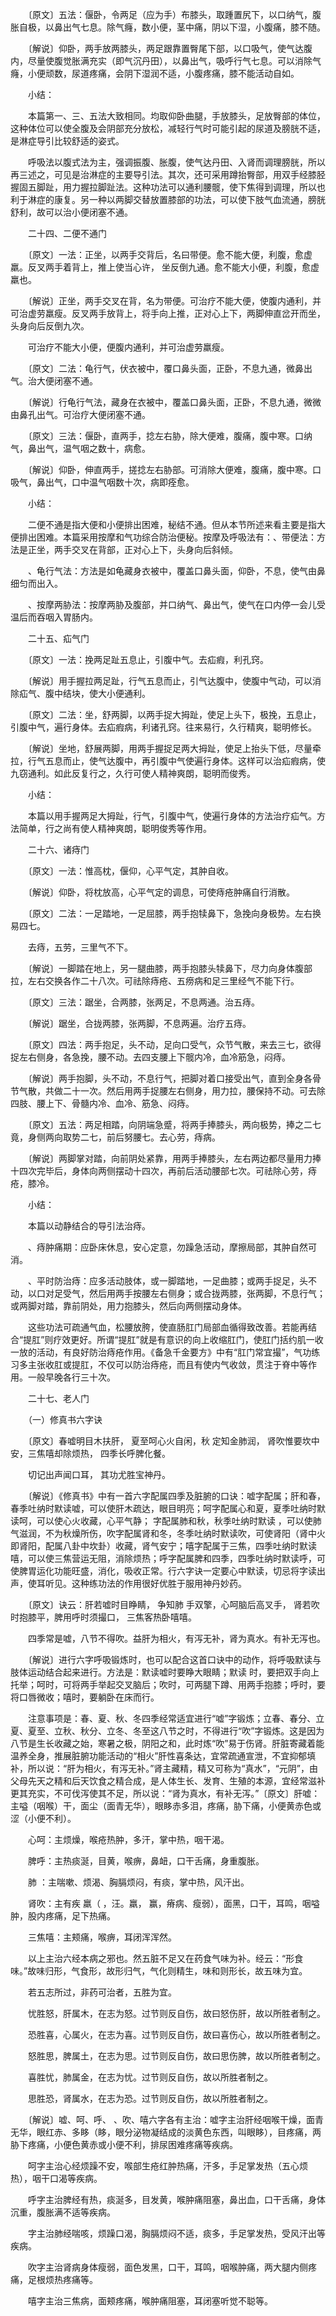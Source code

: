 <!-- { "loadSidebar": true } -->
　　〔原文〕五法：偃卧，令两足（应为手）布膝头，取踵置尻下，以口纳气，腹胀自极，以鼻出气七息。除气癃，数小便，茎中痛，阴以下湿，小腹痛，膝不随。

　　〔解说〕仰卧，两手放两膝头，两足跟靠置臀尾下部，以口吸气，使气达腹内，尽量使腹觉胀满充实（即气沉丹田），以鼻出气，吸呼行气七息。可以消除气癃，小便顽数，尿道疼痛，会阴下湿润不适，小腹疼痛，膝不能活动自如。

　　小结：

　　本篇第一、三、五法大致相同。均取仰卧曲腿，手放膝头，足放臀部的体位，这种体位可以使全腹及会阴部充分放松，减轻行气时可能引起的尿道及膀胱不适，是淋症导引比较舒适的姿式。

　　呼吸法以腹式法为主，强调振腹、胀腹，使气达丹田、入肾而调理膀胱，所以再三述之，可见是治淋症的主要导引法。其次，还可采用蹲抬臀部，用双手经膝胫握固五脚趾，用力握拉脚趾法。这种功法可以通利腰髋，使下焦得到调理，所以也利于淋症的康复。另一种以两脚交替放置膝部的功法，可以使下肢气血流通，膀胱舒利，故可以治小便闭塞不通。

　　二十四、二便不通门

　　〔原文〕一法：正坐，以两手交背后，名曰带便。愈不能大便，利腹，愈虚羸。反叉两手着背上，推上使当心许， 坐反倒九通。愈不能大小便，利腹，愈虚羸也。

　　〔解说〕正坐，两手交叉在背，名为带便。可治疗不能大便，使腹内通利，并可治虚劳羸瘦。反叉两手放背上，将手向上推，正对心上下，两脚伸直岔开而坐，头身向后反倒九次。

　　可治疗不能大小便，便腹内通利，并可治虚劳羸瘦。

　　〔原文〕二法：龟行气，伏衣被中，覆口鼻头面，正卧，不息九通，微鼻出气。治大便闭塞不通。

　　〔解说〕行龟行气法，藏身在衣被中，覆盖口鼻头面，正卧，不息九通，微微由鼻孔出气。可治疗大便闭塞不通。

　　〔原文〕三法：偃卧，直两手，捻左右胁，除大便难，腹痛，腹中寒。口纳气，鼻出气，温气咽之数十，病愈。

　　〔解说〕仰卧，伸直两手，搓捻左右胁部。可消除大便难，腹痛，腹中寒。口吸气，鼻出气，口中温气咽数十次，病即痊愈。

　　小结：

　　二便不通是指大便和小便排出困难，秘结不通。但从本节所述来看主要是指大便排出困难。本篇采用按摩和气功综合防治便秘。按摩及呼吸法有：、带便法：方法是正坐，两手交叉在背部，正对心上下，头身向后斜倾。

　　、龟行气法：方法是如龟藏身衣被中，覆盖口鼻头面，仰卧，不息，使气由鼻细匀而出入。

　　、按摩两胁法：按摩两胁及腹部，并口纳气、鼻出气，使气在口内停一会儿受温后而吞咽入胃肠内。

　　二十五、疝气门

　　〔原文〕一法：挽两足趾五息止，引腹中气。去疝瘕，利孔窍。

　　〔解说〕用手握拉两足趾，行气五息而止，引气达腹中，使腹中气动，可以消除疝气、腹中结块，使大小便通利。

　　〔原文〕二法：坐，舒两脚，以两手捉大拇趾，使足上头下，极挽，五息止，引腹中气，遍行身体。去疝瘕病，利诸孔窍。往来易行，久行精爽，聪明修长。

　　〔解说〕坐地，舒展两脚，用两手握捉足两大拇趾，使足上抬头下低，尽量牵拉，行气五息而止，使气达腹中，再引腹中气使遍行身体。这样可以治疝瘕病，使九窃通利。如此反复行之，久行可使人精神爽朗，聪明而俊秀。

　　小结：

　　本篇以用手握两足大拇趾，行气，引腹中气，使遍行身体的方法治疗疝气。方法简单，行之尚有使人精神爽朗，聪明俊秀等作用。

　　二十六、诸痔门

　　〔原文〕一法：惟高枕，偃仰，心平气定，其肿自收。

　　〔解说〕仰卧，将枕放高，心平气定的调息，可使痔疮肿痛自行消散。

　　〔原文〕二法：一足踏地，一足屈膝，两手抱犊鼻下，急挽向身极势。左右换易四七。

　　去痔，五劳，三里气不下。

　　〔解说〕一脚踏在地上，另一腿曲膝，两手抱膝头犊鼻下，尽力向身体腹部拉，左右交换各作二十八次。可祛除痔疮、五痨病和足三里经气不能下行。

　　〔原文〕三法：踞坐，合两膝，张两足，不息两通。治五痔。

　　〔解说〕踞坐，合拢两膝，张两脚，不息两遍。治疗五痔。

　　〔原文〕四法：两手抱足，头不动，足向口受气，众节气散，来去三七，欲得捉左右侧身，各急挽，腰不动。去四支腰上下髋内冷，血冷筋急，闷痔。

　　〔解说〕两手抱脚，头不动，不息行气，把脚对着口接受出气，直到全身各骨节气散，共做二十一次。然后用两手捉腰左右侧身，用力拉，腰保持不动。可去除四肢、腰上下、骨髓内冷、血冷、筋急、闷痔。

　　〔原文〕五法：两足相踏，向阴端急蹙，将两手捧膝头，两向极势，捧之二七竟，身侧两向取势二七，前后努腰七。去心劳，痔病。

　　〔解说〕两脚掌对踏，向前阴处紧靠，用两手捧膝头，左右两边都尽量用力捧十四次完毕后，身体向两侧摆动十四次，再前后活动腰部七次。可祛除心劳，痔疮，膝冷。

　　小结：

　　本篇以动静结合的导引法治痔。

　　、痔肿痛期：应卧床休息，安心定意，勿躁急活动，摩擦局部，其肿自然可消。

　　、平时防治痔：应多活动肢体，或一脚踏地，一足曲膝；或两手捉足，头不动，以口对足受气，然后用两手按腰左右侧身；或合拢两膝，张两脚，不息行气；或两脚对踏，靠前阴处，用力抱膝头，然后向两侧摆动身体。

　　这些功法可疏通气血，松腰放胯，使直肠肛门局部血循得致改善。若能再结合“提肛”则疗效更好。所谓“提肛”就是有意识的向上收缩肛门，使肛门括约肌一收一放的活动，有良好防治痔疮作用。《备急千金要方》中有“肛门常宜撮”，气功练习多主张收肛或提肛，不仅可以防治痔疮，而且有使内气收敛，贯注于脊中等作用。一般早晚各行三十次。

　　二十七、老人门

　　（一）修真书六字诀

　　〔原文〕春嘘明目木扶肝， 夏至呵心火自闲，秋 定知金肺润， 肾吹惟要坎中安，三焦嘻却除烦热， 四季长呼脾化餐。

　　切记出声闻口耳， 其功尤胜宝神丹。

　　〔解说〕《修真书》中有一首六字配属四季及脏腑的口诀：嘘字配属；肝和春，春季吐纳时默读嘘，可以使肝木疏达，眼目明亮；呵字配属心和夏，夏季吐纳时默读呵，可以使心火收藏，心平气静； 字配属肺和秋，秋季吐纳时默读 ，可以使肺气滋润，不为秋燥所伤，吹字配属肾和冬，冬季吐纳时默读吹，可使肾阳（肾中火即肾阳，配属八卦中坎卦）收藏，肾气安宁；嘻字配属于三焦，四季吐纳时默读嘻，可以使三焦营运无阻，消除烦热；呼字配属脾和四季，四季吐纳时默读呼，可使脾胃运化功能旺盛，消化，吸收正常。行六字诀一定要心中默读，切忌将字读出声，使耳听见。这种练功法的作用很好优胜于服用神丹妙药。

　　〔原文〕诀云：肝若嘘时目睁睛， 争知肺 手双擎，心呵脑后高叉手， 肾若吹时抱膝平，脾用呼时须撮口， 三焦客热卧嘻嘻。

　　四季常是嘘，八节不得吹。益肝为相火，有泻无补，肾为真水。有补无泻也。

　　〔解说〕进行六字呼吸锻炼时，也可以配合这首口诀中的动作，将呼吸默读与肢体运动结合起来进行。方法是：默读嘘时要睁大眼睛；默读 时，要把双手向上托举；呵时，可将两手举起交叉脑后；吹时，可两腿下蹲、用两手抱膝；呼时，要将口唇微收；嘻时，要躺卧在床而行。

　　注意事项是：春、夏、秋、冬四季经常适宜进行“嘘”字锻炼；立春、春分、立夏、夏至、立秋、秋分、立冬、冬至这八节之时，不得进行“吹”字锻炼。这是因为八节是生长收藏之始，寒暑之极，阴阳之和，此时炼“吹”易于伤肾。肝脏寄藏着能温养全身，推展脏腑功能活动的“相火”肝性喜条达，宜常疏通宣泄，不宜抑郁填补，所以说：“肝为相火，有泻无补。”肾主藏精，精又可称为“真水”，“元阴”，由父母先天之精和后天饮食之精合成，是人体生长、发育、生殖的本源，宜经常滋补更其充实，不可伐泻使其不足，所以说：“肾为真水，有补无泻。”〔原文〕肝嘘：主嗌（咽喉）干，面尘（面青无华），眼眵赤多泪，疼痛，胁下痛，小便黄赤色或涩（小便不利）。

　　心呵：主烦燥，喉疮热肿，多汗，掌中热，咽干渴。

　　脾呼：主热痰涎，目黄，喉痹，鼻衄，口干舌痛，身重腹胀。

　　肺 ：主喘嗽、烦渴、胸膈烦闷，有痰，掌中热，风汗出。

　　肾吹：主有疾 羸（ ，汪。羸， 赢，瘠病、瘦弱），面黑，口干，耳鸣，咽嗌肿，股内疼痛，足下热痛。

　　三焦嘻：主颊痛，喉痹，耳闭浑浑然。

　　以上主治六经本病之邪也。然五脏不足又在药食气味为补。经云：“形食味。”故味归形，气食形，故形归气，气化则精生，味和则形长，故五味为宜。

　　若五志所过，非药可治者，五胜为宜。

　　忧胜怒，肝属木，在志为怒。过节则反自伤，故曰怒伤肝，故以所胜者制之。

　　恐胜喜，心属火，在志为喜。过节则反自伤，故曰喜伤心，故以所胜者制之。

　　怒胜思，脾属土，在志为思。过节则反自伤，故曰思伤脾，故以所胜者制之。

　　喜胜忧，肺属金，在志为忧。过节则反自伤，故以所胜者制之。

　　思胜恐，肾属水，在志为恐。过节则反自伤，故以所胜者制之。

　　〔解说〕嘘、呵、呼、 、吹、嘻六字各有主治：嘘字主治肝经咽喉干燥，面青无华，眼红赤、多眵（眵，眼分泌物凝结成的淡黄色东西，叫眼眵），目疼痛，两胁下疼痛，小便色黄赤或小便不利，排尿困难疼痛等疾病。

　　呵字主治心经烦躁不安，喉部生疮红肿热痛，汗多，手足掌发热（五心烦热），咽干口渴等疾病。

　　呼字主治脾经有热，痰涎多，目发黄，喉肿痛阻塞，鼻出血，口干舌痛，身体沉重，腹胀满不适等疾病。

　　字主治肺经喘咳，烦躁口渴，胸膈烦闷不适，痰多，手足掌发热，受风汗出等疾病。

　　吹字主治肾病身体瘦弱，面色发黑，口干，耳鸣，咽喉肿痛，两大腿内侧疼痛，足根烦热疼痛等。

　　嘻字主治三焦病，面颊疼痛，喉肿痛阻塞，耳闭塞听觉不聪等。


